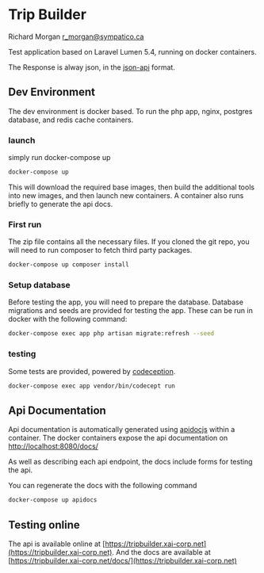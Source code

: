 # Trip Builder
Richard Morgan <r_morgan@sympatico.ca>

Test application based on Laravel Lumen 5.4, running on docker containers.

The Response is alway json, in the [json-api](http://jsonapi.org/) format.

## Dev Environment
The dev environment is docker based. To run the php app, nginx, postgres database, and redis cache containers.

### launch
simply run docker-compose up


```bash
docker-compose up
```

This will download the required base images, then build the additional tools into new images, and then launch new containers.
A container also runs briefly to generate the api docs.

### First run
The zip file contains all the necessary files. If you cloned the git repo, you will need to run composer to 
fetch third party packages.

```bash
docker-compose up composer install
```

### Setup database
Before testing the app, you will need to prepare the database.
Database migrations and seeds are provided for testing the app. These can be run in docker with the following command:

```bash
docker-compose exec app php artisan migrate:refresh --seed
```

### testing
Some tests are provided, powered by [codeception](http://codeception.com/). 

```bash
docker-compose exec app vendor/bin/codecept run
```

## Api Documentation
Api documentation is automatically generated using [apidocjs](http://apidocjs.com) within a container.
The docker containers expose the api documentation on [http://localhost:8080/docs/](http://localhost:8080/docs/)

As well as describing each api endpoint, the docs include forms for testing the api.

You can regenerate the docs with the following command

```bash
docker-compose up apidocs
```

## Testing online
The api is available online at [https://tripbuilder.xai-corp.net](https://tripbuilder.xai-corp.net).
And the docs are available at [https://tripbuilder.xai-corp.net/docs/](https://tripbuilder.xai-corp.net)
